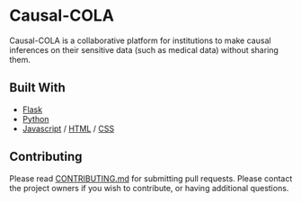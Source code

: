 # Causal-COLA

Causal-COLA is a collaborative platform for institutions to make causal inferences on their sensitive data (such as medical data) without sharing them.

## Built With

* [Flask](https://flask.palletsprojects.com/en/2.0.x/) 
* [Python](https://www.python.org/) 
* [Javascript](https://www.javascript.com/) / [HTML](https://html.spec.whatwg.org/multipage/) / [CSS](https://www.w3.org/Style/CSS/Overview.en.html)


## Contributing

Please read [CONTRIBUTING.md](https://github.com/Causal-COLA/Causal-COLA-FrontEnd/blob/master/CONTRIBUTING.md) for submitting pull requests.
Please contact the project owners if you wish to contribute, or having additional questions.


